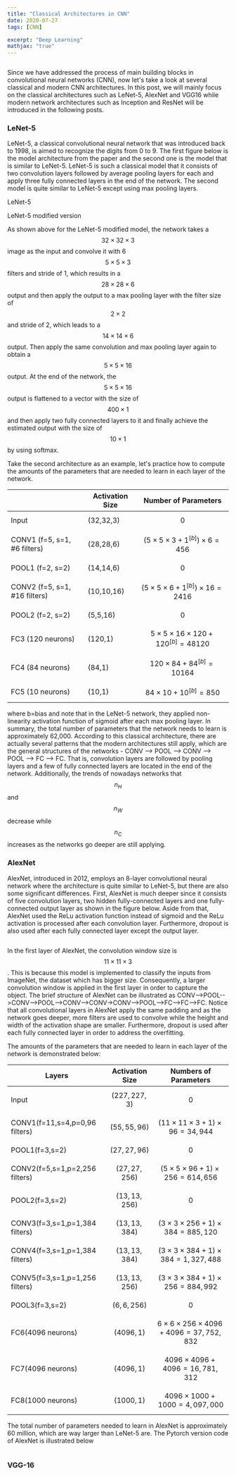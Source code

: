 ```yaml
---
title: "Classical Architectures in CNN"
date: 2020-07-27
tags: [CNN]

excerpt: "Deep Learning"
mathjax: "true"
---
```

<img src="{{ site.url }}{{ site.baseurl }}/images/classical_cnn/header_img.jpeg" alt="">

Since we have addressed the process of main building blocks in convolutional neural networks (CNN), now let's take a look at several classical and modern CNN architectures. In this post, we will mainly focus on the classical architectures such as  LeNet-5, AlexNet and VGG16 while modern network architectures such as Inception and ResNet will be introduced in the following posts.

### LeNet-5
LeNet-5, a classical convolutional neural network that was introduced back to 1998, is aimed to recognize the digits from 0 to 9. The first figure below is the model architecture from the paper and the second one is the model that is similar to LeNet-5. LeNet-5 is such a classical model that it consists of two convolution layers followed by average pooling layers for each and apply three fully connected layers in the end of the network. The second model is quite similar to LeNet-5 except using max pooling layers.

LeNet-5
<img src="{{ site.url }}{{ site.baseurl }}/images/classical_cnn/LeNet-5.PNG" alt="">


LeNet-5 modified version
<img src="{{ site.url }}{{ site.baseurl }}/images/classical_cnn/LeNet-5_modified.PNG" alt="">

As shown above for the LeNet-5 modified model, the network takes a $$32\times32\times3$$ image as the input and convolve it with 6 $$5\times5\times3$$ filters and stride of 1, which results in a $$28\times28\times6$$ output and then apply the output to a max pooling layer with the filter size of $$2\times2$$ and stride of 2, which leads to a $$14\times14\times6$$ output. Then apply the same convolution and max pooling layer again to obtain a $$5\times5\times16$$ output. At the end of the network, the $$5\times5\times16$$ output is flattened to a vector with the size of $$400\times1$$ and then apply two fully connected layers to it and finally achieve the estimated output with the size of $$10\times1$$ by using softmax.

Take the second architecture as an example, let's practice how to compute the amounts of the parameters that are needed to learn in each layer of the network.

|                            | Activation Size | Number of Parameters                    |
| -------------------------- | --------------- | --------------------------------------- |
| Input                      | (32,32,3)       | $$0$$                                   |
| CONV1 (f=5, s=1, #6 filters)  | (28,28,6)       | $$(5\times5\times3+1^{[b]})\times6=456$$      |
| POOL1 (f=2, s=2)             | (14,14,6)       | $$0$$                                   |
| CONV2 (f=5, s=1, #16 filters) | (10,10,16)      | $$(5\times5\times6+1^{[b]})\times16=2416$$    |
| POOL2 (f=2, s=2)             | (5,5,16)        | $$0$$                                   |
| FC3 (120 neurons)           | (120,1)         | $$5\times5\times16\times120+120^{[b]}=48120$$ |
| FC4 (84 neurons)            | (84,1)          | $$120\times84+84^{[b]}=10164$$                |
| FC5 (10 neurons)        | (10,1)          | $$84\times10+10^{[b]}=850$$                   |

where b=bias and note that in the LeNet-5 network, they applied non-linearity activation function of sigmoid after each max pooling layer.
In summary, the total number of parameters that the network needs to learn is approximately 62,000. According to this classical architecture, there are actually several patterns that the modern architectures still apply, which are the general structures of the networks - CONV --> POOL --> CONV --> POOL --> FC --> FC. That is, convolution layers are followed by pooling layers and a few of fully connected layers are located in the end of the network. Additionally, the trends of nowadays networks that $$n_H$$ and $$n_W$$ decrease while $$n_C$$ increases as the networks go deeper are still applying.

### AlexNet
AlexNet, introduced in 2012, employs an 8-layer convolutional neural network where the architecture is quite similar to LeNet-5, but there are also some significant differences. First, AlexNet is much deeper  since it consists of five convolution layers, two hidden fully-connected layers and one fully-connected output layer as shown in the figure below. Aside from that, AlexNet used the ReLu activation function instead of sigmoid and the ReLu activation is processed after each convolution layer. Furthermore, dropout is also used after each fully connected layer except the output layer.

<img src="{{ site.url }}{{ site.baseurl }}/images/classical_cnn/AlexNet.PNG" alt="">

In the first layer of AlexNet, the convolution window size is $$11\times11\times3$$. This is because this model is implemented to classify the inputs from ImageNet, the dataset which has bigger size. Consequently, a larger convolution window is applied in the first layer in order to capture the object. The brief structure of AlexNet can be illustrated as CONV-->POOL-->CONV-->POOL-->CONV-->CONV->CONV-->POOL-->FC-->FC-->FC. Notice that all convolutional layers in AlexNet apply the same padding and as the network goes deeper, more filters are used to convolve while the height and width of the activation shape are smaller. Furthermore, dropout is used after each fully connected layer in order to address the overfitting.

The amounts of the parameters that are needed to learn in each layer of the network is demonstrated below:

| Layers                         | Activation Size  | Numbers of Parameters                           |
| ------------------------------ | ---------------- | ----------------------------------------------- |
| Input                          | $$(227,227,3)$$  | $$0$$                                           |
| CONV1(f=11,s=4,p=0,96 filters) | $$(55,55,96)$$   | $$(11\times11\times3+1)\times96=34,944$$        |
| POOL1(f=3,s=2)                 | $$(27,27,96)$$   | $$0$$                                           |
| CONV2(f=5,s=1,p=2,256 filters) | $$(27,27,256)$$  | $$(5\times5\times96+1)\times256=614,656 $$      |
| POOL2(f=3,s=2)                 | $$(13,13,256)$$  | $$0$$                                           |
| CONV3(f=3,s=1,p=1,384 filters) | $$(13,13,384)$$  | $$(3\times3\times256+1)\times384=885,120$$      |
| CONV4(f=3,s=1,p=1,384 filters) | $$ (13,13,384)$$ | $$(3\times3\times384+1)\times384=1,327,488$$    |
| CONV5(f=3,s=1,p=1,256 filters) | $$(13,13,256) $$ | $$(3\times3\times384+1)\times256=884,992$$      |
| POOL3(f=3,s=2)                 | $$(6,6,256)$$    | $$0$$                                           |
| FC6(4096 neurons)              | $$(4096,1)$$     | $$6\times6\times256\times4096+4096=37,752,832$$ |
| FC7(4096 neurons)              | $$(4096,1)$$     | $$4096\times4096+4096=16,781,312$$              |
| FC8(1000 neurons)     | $$(1000,1)$$     | $$4096\times1000+1000=4,097,000$$               |


The total number of parameters needed to learn in AlexNet is approximately 60 million, which are way larger than LeNet-5 are. The Pytorch version code of AlexNet is illustrated below

<img src="{{ site.url }}{{ site.baseurl }}/images/classical_cnn/AlexNet_pytorch.PNG" alt="">


### VGG-16

<img src="{{ site.url }}{{ site.baseurl }}/images/classical_cnn/vgg-16-simplified.PNG" alt="">

<img src="{{ site.url }}{{ site.baseurl }}/images/classical_cnn/vgg-16.PNG" alt="">
